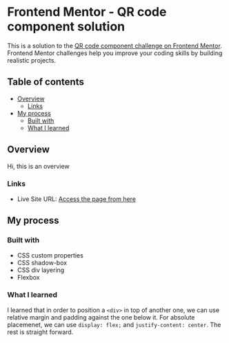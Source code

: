 # Frontend Mentor - QR code component solution

This is a solution to the [QR code component challenge on Frontend Mentor](https://www.frontendmentor.io/challenges/qr-code-component-iux_sIO_H). Frontend Mentor challenges help you improve your coding skills by building realistic projects.

## Table of contents

- [Overview](#overview)
  - [Links](#links)
- [My process](#my-process)
  - [Built with](#built-with)
  - [What I learned](#what-i-learned)

## Overview

Hi, this is an overview

### Links

- Live Site URL: [Access the page from here](https://hawi19952.github.io/qr-code-page/)

## My process

### Built with

- CSS custom properties
- CSS shadow-box
- CSS div layering
- Flexbox

### What I learned

I learned that in order to position a `<div>` in top of another one, we can use relative margin and padding against the one below it. For absolute placemenet, we can use `display: flex;` and `justify-content: center`. The rest is straight forward.